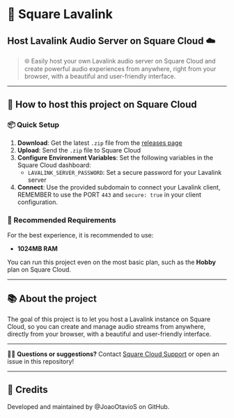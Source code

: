 # 🔗 Square Lavalink
## Host Lavalink Audio Server on Square Cloud ☁️

> 🌐 Easily host your own Lavalink audio server on Square Cloud and create powerful audio experiences from anywhere, right from your browser, with a beautiful and user-friendly interface.

---

## 🚀 How to host this project on Square Cloud

### 📦 Quick Setup

1. **Download**: Get the latest `.zip` file from the [releases page](https://github.com/squarecloud-education/lavalink-web/releases)
2. **Upload**: Send the `.zip` file to Square Cloud
3. **Configure Environment Variables**: Set the following variables in the Square Cloud dashboard:
   - `LAVALINK_SERVER_PASSWORD`: Set a secure password for your Lavalink server
4. **Connect**: Use the provided subdomain to connect your Lavalink client, REMEMBER to use the PORT `443` and `secure: true` in your client configuration.

### 📝 Recommended Requirements

For the best experience, it is recommended to use:

- **1024MB RAM**

You can run this project even on the most basic plan, such as the **Hobby** plan on Square Cloud.

---

## 📚 About the project

The goal of this project is to let you host a Lavalink instance on Square Cloud, so you can create and manage audio streams from anywhere, directly from your browser, with a beautiful and user-friendly interface.

---

🙋‍♂️ **Questions or suggestions?** Contact [Square Cloud Support](https://squarecloud.app/sac) or open an issue in this repository!

---

## 🙏 Credits

Developed and maintained by @JoaoOtavioS on GitHub.
